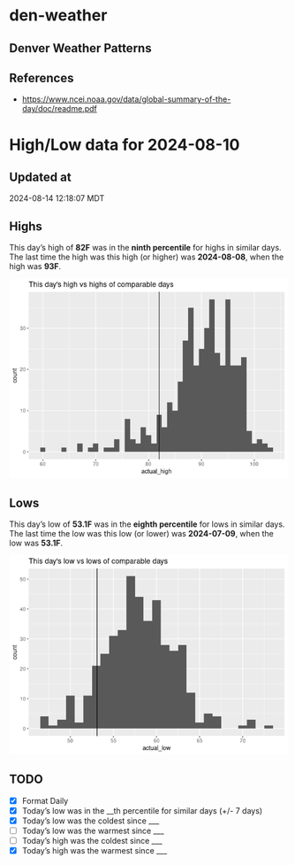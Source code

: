 # den-weather


## Denver Weather Patterns

## References

- <https://www.ncei.noaa.gov/data/global-summary-of-the-day/doc/readme.pdf>

# High/Low data for 2024-08-10

## Updated at

2024-08-14 12:18:07 MDT

## Highs

This day’s high of **82F** was in the **ninth percentile** for highs in
similar days.  
The last time the high was this high (or higher) was **2024-08-08**,
when the high was **93F**.

![](readme_files/figure-commonmark/unnamed-chunk-4-1.png)

## Lows

This day’s low of **53.1F** was in the **eighth percentile** for lows in
similar days.  
The last time the low was this low (or lower) was **2024-07-09**, when
the low was **53.1F**.

![](readme_files/figure-commonmark/unnamed-chunk-6-1.png)

## TODO

- [x] Format Daily
- [x] Today’s low was in the \_\_th percentile for similar days (+/- 7
  days)
- [x] Today’s low was the coldest since \_\_\_
- [ ] Today’s low was the warmest since \_\_\_
- [ ] Today’s high was the coldest since \_\_\_
- [x] Today’s high was the warmest since \_\_\_

